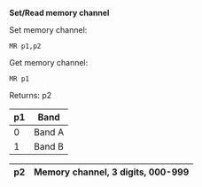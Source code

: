 __Set/Read memory channel__

Set memory channel:

	MR p1,p2

Get memory channel:

	MR p1

Returns: p2

| p1  | Band |
| --- | --- |
| 0 | Band A |
| 1 | Band B |

| p2  | Memory channel, 3 digits, 000-999 |
| --- | --- |
